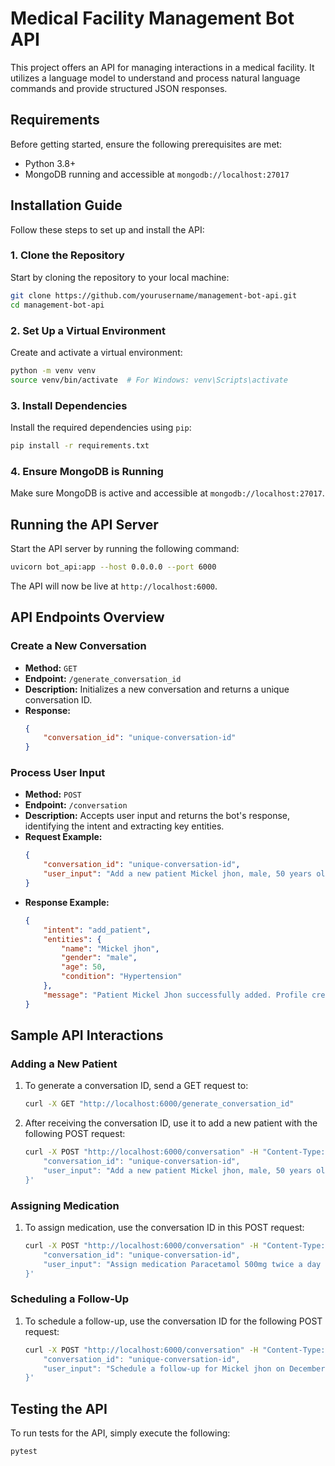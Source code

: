 # Medical Facility Management Bot API

This project offers an API for managing interactions in a medical facility. It utilizes a language model to understand and process natural language commands and provide structured JSON responses.

## Requirements

Before getting started, ensure the following prerequisites are met:

- Python 3.8+
- MongoDB running and accessible at `mongodb://localhost:27017`

## Installation Guide

Follow these steps to set up and install the API:

### 1. Clone the Repository

Start by cloning the repository to your local machine:

```bash
git clone https://github.com/yourusername/management-bot-api.git
cd management-bot-api
```

### 2. Set Up a Virtual Environment

Create and activate a virtual environment:

```bash
python -m venv venv
source venv/bin/activate  # For Windows: venv\Scripts\activate
```

### 3. Install Dependencies

Install the required dependencies using `pip`:

```bash
pip install -r requirements.txt
```

### 4. Ensure MongoDB is Running

Make sure MongoDB is active and accessible at `mongodb://localhost:27017`.

## Running the API Server

Start the API server by running the following command:

```bash
uvicorn bot_api:app --host 0.0.0.0 --port 6000
```

The API will now be live at `http://localhost:6000`.

## API Endpoints Overview

### Create a New Conversation

- **Method:** `GET`
- **Endpoint:** `/generate_conversation_id`
- **Description:** Initializes a new conversation and returns a unique conversation ID.
- **Response:**
    ```json
    {
        "conversation_id": "unique-conversation-id"
    }
    ```

### Process User Input

- **Method:** `POST`
- **Endpoint:** `/conversation`
- **Description:** Accepts user input and returns the bot's response, identifying the intent and extracting key entities.
- **Request Example:**
    ```json
    {
        "conversation_id": "unique-conversation-id",
        "user_input": "Add a new patient Mickel jhon, male, 50 years old, with hypertension."
    }
    ```
- **Response Example:**
    ```json
    {
        "intent": "add_patient",
        "entities": {
            "name": "Mickel jhon",
            "gender": "male",
            "age": 50,
            "condition": "Hypertension"
        },
        "message": "Patient Mickel Jhon successfully added. Profile created with the provided details."
    }
    ```

## Sample API Interactions

### Adding a New Patient

1. To generate a conversation ID, send a GET request to:
    ```bash
    curl -X GET "http://localhost:6000/generate_conversation_id"
    ```

2. After receiving the conversation ID, use it to add a new patient with the following POST request:
    ```bash
    curl -X POST "http://localhost:6000/conversation" -H "Content-Type: application/json" -d '{
        "conversation_id": "unique-conversation-id",
        "user_input": "Add a new patient Mickel jhon, male, 50 years old, with hypertension."
    }'
    ```

### Assigning Medication

1. To assign medication, use the conversation ID in this POST request:
    ```bash
    curl -X POST "http://localhost:6000/conversation" -H "Content-Type: application/json" -d '{
        "conversation_id": "unique-conversation-id",
        "user_input": "Assign medication Paracetamol 500mg twice a day for Mickel Jhon."
    }'
    ```

### Scheduling a Follow-Up

1. To schedule a follow-up, use the conversation ID for the following POST request:
    ```bash
    curl -X POST "http://localhost:6000/conversation" -H "Content-Type: application/json" -d '{
        "conversation_id": "unique-conversation-id",
        "user_input": "Schedule a follow-up for Mickel jhon on December 20th."
    }'
    ```

## Testing the API

To run tests for the API, simply execute the following:

```bash
pytest
```
